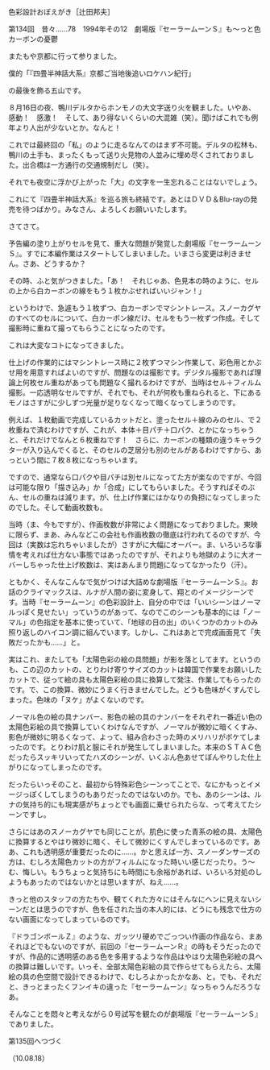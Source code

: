 <!-- source: http://web.archive.org/web/20250215190716/http://www.style.fm/as/05_column/tsujita/tsujita134.shtml -->

色彩設計おぼえがき［辻田邦夫］

第134回　昔々……78　1994年その12　劇場版『セーラームーンＳ』も〜っと色カーボンの憂鬱

またもや京都に行って参りました。

僕的「『四畳半神話大系』京都ご当地後追いロケハン紀行」

の最後を飾る五山です。

８月16日の夜、鴨川デルタからホンモノの大文字送り火を観ました。いやあ、感動！　感激！　そして、あり得ないくらいの大混雑（笑）。聞けばこれでも例年より人出が少ないとか。なんと！

これでは最終回の「私」のように走るなんてのはまず不可能。デルタの松林も、鴨川の土手も、まったくもって送り火見物の人並みに埋め尽くされておりました。出合橋は一方通行の交通規制だし（笑）。

それでも夜空に浮かび上がった「大」の文字を一生忘れることはないでしょう。

これにて『四畳半神話大系』を巡る旅も終結です。あとはＤＶＤ＆Blu-rayの発売を待つばかり。みなさん、よろしくお願いいたします。

さてさて。

予告編の塗り上がりセルを見て、重大な問題が発覚した劇場版『セーラームーンＳ』。すでに本編作業はスタートしてしまいました。いまさら変更は利きません。さあ、どうするか？

その時、ふと気がつきました。「あ！　それじゃあ、色見本の時のように、セルの上から白カーボンの線をもう１枚かぶせればいいジャン！」

というわけで、急遽もう１枚ずつ、白カーボンでマシントレース。スノーカグヤのすべてのセルについて、白カーボン線だけ、セルをもう一枚ずつ作成。そして撮影時に重ねて撮ってもらうことになったのです。

これは大変なコトになってきました。

仕上げの作業的にはマシントレース時に２枚ずつマシン作業して、彩色用とかぶせ用を用意すればよいのですが、問題なのは撮影です。デジタル撮影であれば理論上何枚セル重ねがあっても問題なく撮れるわけですが、当時はセル＋フィルム撮影。一応透明なセルですが、それでも、それが何枚も重ねられると、下にあるモノはさすがに少しずつ光量が足りなくなって暗くなってしまうのです。

例えば、１枚動画で完成しているカットだと、塗ったセル＋線のみのセル、で２枚重ねで済むわけですが、これが、本体＋目パチ＋口パク、とかになっちゃうと、それだけでなんと６枚重ねです！　さらに、カーボンの種類の違うキャラクターが入り込んでくると、そのセルの芝居分も別のセルがあるわけですから、あっという間に７枚８枚になっちゃいます。

ですので、通常なら口パクや目パチは別セルになってた方が楽なのですが、今回は可能な限り「描き込み」か「合成」にしてもらいました。そうすればそのぶん、セルの重ねは減ります。が、仕上げ作業にはかなりの負担になってしまったのでした。そして動画枚数も。

当時（ま、今もですが）、作画枚数が非常によく問題になっておりました。東映に限らず、まあ、みんなどこの会社も作画枚数の徹底は行われてるのですが、今回は（実数は忘れちゃいましたが）さすがに大幅にオーバー。ま、いろいろな事情を考えれば仕方ない事態ではあったのですが、それよりも地獄のように大オーバーしちゃった仕上げ枚数は、実はあんまり問題になってなかったり（汗）。

ともかく、そんなこんなで気がつけば大詰めな劇場版『セーラームーンＳ』。お話のクライマックスは、ルナが人間の姿に変身して、翔とのイメージシーンです。当時『セーラームーン』の色彩設計上、自分の中では「いいシーンはノーマルっぽく見せたい」っていうのがあって、なのでこのシーンも基本的には「ノーマル」の色指定を基本に使っていて、「地球の日の出」のいくつかのカットのみ照り返しのハイコン調に組んでいます。しかし、これはあとで完成画面見て「失敗だったかも……」と。

実はこれ、またしても「太陽色彩の絵の具問題」が影を落としてます。というのも、この辺のカットの、とりわけ寄りサイズのカットは韓国で作業をお願いしたカットで、従って絵の具も太陽色彩絵の具に換算して発注、作業してもらったのです。で、この換算、微妙にうまく行きませんでした。どうも色味がくすんでしまった。色味の「ヌケ」がよくないのです。

ノーマル色の絵の具ナンバー、影色の絵の具のナンバーをそれぞれ一番近い色の太陽色彩絵の具で換算していくわけなんですが、ノーマルが微妙に暗くくすみ、影色が微妙に明るくなって、よって、組み合わさった時のメリハリがボケてしまったのです。とりわけ肌と服にそれが発生してしまいました。本来のＳＴＡＣ色だったらスッキリいってたハズのシーンが、いくぶん色あせてぼんやりした仕上がりになってしまったのです。

だったらいっそのこと、最初から特殊彩色シーンってことで、なにかもっとイメージっぽくしてしまうのもありだったのではないのか。でも、あのシーンは、ルナの気持ち的にも現実感がちょっとでも画面に乗せられたらな、って考えてたシーンですし。

さらにはあのスノーカグヤでも同じことが。肌色に使った青系の絵の具、太陽色に換算するとやはり微妙に暗く、そして微妙にくすんでしまっているのです。ああ、これも透明感が重要だったのに……。かと思えば一方、スノーダンサーズの方は、むしろ太陽色カットの方がフィルムになった時いい感じだったり。う〜む、悔しい。もうちょっと気持ちにも時間にも余裕があれば、いろいろ対処のしようもあったのではないかとは思いますが、ねえ……。

きっと他のスタッフの方たちや、観てくれた方々にはそんなにヘンに見えないシーンだとは思うのですが、色を任された当の本人的には、どうにも残念で仕方のない画面になってしまっているのです。

『ドラゴンボールＺ』のような、ガッツリ硬めでごっつい作画の作品なら、まあそれほどでもないのですが、前回の『セーラームーンＲ』の時もそうだったのですが、作品的に透明感のある色を多用するような作品はやはり太陽色彩絵の具への換算は難しいです。いっそ、全部太陽色彩絵の具で作らせてもらえたら、太陽絵の具の色空間で設計できるわけで、むしろよかったかなあ、と。でも、それだと、きっとまったくフンイキの違った『セーラームーン』なっちゃうんだろうなあ。

そんなことを悶々と考えながら０号試写を観たのが劇場版『セーラームーンＳ』でありました。

第135回へつづく

（10.08.18）
